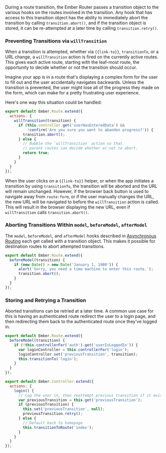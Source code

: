 During a route transition, the Ember Router passes a transition
object to the various hooks on the routes involved in the transition.
Any hook that has access to this transition object has the ability
to immediately abort the transition by calling `transition.abort()`,
and if the transition object is stored, it can be re-attempted at a
later time by calling `transition.retry()`.

### Preventing Transitions via `willTransition`

When a transition is attempted, whether via `{{link-to}}`, `transitionTo`,
or a URL change, a `willTransition` action is fired on the currently
active routes. This gives each active route, starting with the leaf-most
route, the opportunity to decide whether or not the transition should occur.

Imagine your app is in a route that's displaying a complex form for the user
to fill out and the user accidentally navigates backwards. Unless the
transition is prevented, the user might lose all of the progress they
made on the form, which can make for a pretty frustrating user experience.

Here's one way this situation could be handled:

```app/routes/form.js
export default Ember.Route.extend({
  actions: {
    willTransition(transition) {
      if (this.controller.get('userHasEnteredData') &&
          !confirm('Are you sure you want to abandon progress?')) {
        transition.abort();
      } else {
        // Bubble the `willTransition` action so that
        // parent routes can decide whether or not to abort.
        return true;
      }
    }
  }
});
```

When the user clicks on a `{{link-to}}` helper, or when the app initiates a
transition by using `transitionTo`, the transition will be aborted and the URL
will remain unchanged. However, if the browser back button is used to
navigate away from `route:form`, or if the user manually changes the URL, the
new URL will be navigated to before the `willTransition` action is
called. This will result in the browser displaying the new URL, even if
`willTransition` calls `transition.abort()`.

### Aborting Transitions Within `model`, `beforeModel`, `afterModel`

The `model`, `beforeModel`, and `afterModel` hooks described in
[Asynchronous Routing](../asynchronous-routing)
each get called with a transition object. This makes it possible for
destination routes to abort attempted transitions.

```app/routes/disco.js
export default Ember.Route.extend({
  beforeModel(transition) {
    if (new Date() > new Date('January 1, 1980')) {
      alert('Sorry, you need a time machine to enter this route.');
      transition.abort();
    }
  }
});
```

### Storing and Retrying a Transition

Aborted transitions can be retried at a later time. A common use case
for this is having an authenticated route redirect the user to a login
page, and then redirecting them back to the authenticated route once
they've logged in.

```app/routes/some-authenticated.js
export default Ember.Route.extend({
  beforeModel(transition) {
    if (!this.controllerFor('auth').get('userIsLoggedIn')) {
      var loginController = this.controllerFor('login');
      loginController.set('previousTransition', transition);
      this.transitionTo('login');
    }
  }
});
```

```app/controllers/login.js
export default Ember.Controller.extend({
  actions: {
    login() {
      // Log the user in, then reattempt previous transition if it exists.
      var previousTransition = this.get('previousTransition');
      if (previousTransition) {
        this.set('previousTransition', null);
        previousTransition.retry();
      } else {
        // Default back to homepage
        this.transitionToRoute('index');
      }
    }
  }
});
```
